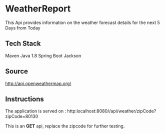 # WeatherReport

This Api provides information on the weather forecast details for the next 5 Days from Today

## Tech Stack

Maven
Java 1.8
Spring Boot
Jackson

## Source

http://api.openweathermap.org/

## Instructions

The application is served on : http:localhost:8080//api/weather/zipCode?zipCode=80130

This is an **GET** api, replace the zipcode for further testing.
